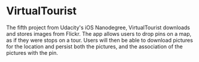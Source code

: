 # VirtualTourist

The fifth project from Udacity's iOS Nanodegree, VirtualTourist downloads and stores images from Flickr. The app allows users to drop pins on a map, as if they were stops on a tour. Users will then be able to download pictures for the location and persist both the pictures, and the association of the pictures with the pin.
